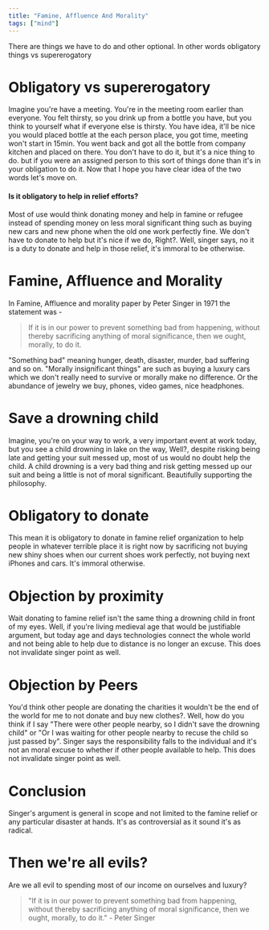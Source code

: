 ```yaml
---
title: "Famine, Affluence And Morality"
tags: ["mind"]
---
```

There are things we have to do and other optional. In other words 
obligatory things vs supererogatory 

# Obligatory vs supererogatory
Imagine you're have a meeting. You're in the meeting room earlier than everyone. You felt thirsty, so you drink up from a bottle you have, but you think to yourself what if everyone else is thirsty. You have idea, it'll be nice you would placed bottle at the each person place, you got time, meeting won't start in 15min. You went back and got all the bottle from company kitchen and placed on there. 
You don't have to do it, but it's a nice thing to do. but if you were an assigned person to this sort of things done than it's in your obligation to do it.
Now that I hope you have clear idea of the two words let's move on.

#### Is it obligatory to help in relief efforts?
Most of use would think donating money and help in famine or refugee instead of spending money on less moral significant thing such as buying new cars and new phone when the old one work perfectly fine. We don't have to donate to help but it's nice if we do, Right?. Well, singer says, no it is a duty to donate and help in those relief, it's immoral to be otherwise.

# Famine, Affluence and Morality
In Famine, Affluence and morality paper by Peter Singer in 1971 the statement was -

>If it is in our power to prevent something bad from happening, without thereby sacrificing anything of moral significance, then we ought, morally, to do it.

"Something bad" meaning hunger, death, disaster, murder, bad suffering and so on. "Morally insignificant things" are such as buying a luxury cars which we don't really need to survive or morally make no difference. Or the abundance of jewelry we buy, phones, video games, nice headphones.

# Save a drowning child
Imagine, you're on your way to work, a very important event at work today, but you see a child drowning in lake on the way, Well?, despite risking being late and getting your suit messed up, most of us would no doubt help the child.
A child drowning is a very bad thing and risk getting messed up our suit and being a little is not of moral significant. Beautifully supporting the philosophy.

# Obligatory to donate
This mean it is obligatory to donate in famine relief organization to help people in whatever terrible place it is right now by sacrificing not buying new shiny shoes when our current shoes work perfectly, not buying next iPhones and cars. It's immoral otherwise. 

# Objection by proximity 
Wait donating to famine relief isn't the same thing a drowning child in front of my eyes. 
Well, if you're living medieval age that would be justifiable argument, but today age and days technologies connect the whole world and not being able to help due to distance is no longer an excuse.
This does not invalidate singer point as well.

# Objection by Peers
You'd think other people are donating the charities it wouldn't be the end of the world for me to not donate and buy new clothes?.
Well, how do you think if I say "There were other people nearby, so I didn't save the drowning child" or "Or I was waiting for other people nearby to recuse the child so just passed by". Singer says the responsibility falls to the individual and it's not an moral excuse to whether if other people available to help.
This does not invalidate singer point as well.

# Conclusion
Singer's argument is general in scope and not limited to the famine relief or any particular disaster at hands. It's as controversial as it sound it's as radical. 

# Then we're all evils?
Are we all evil to spending most of our income on ourselves and luxury?

>"If it is in our power to prevent something bad from happening, without thereby sacrificing anything of moral significance, then we ought, morally, to do it." - Peter Singer
